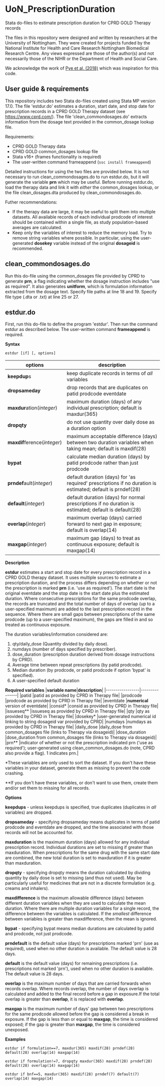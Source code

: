 # UoN_PrescriptionDuration
Stata do-files to estimate prescription duration for CPRD GOLD Therapy records

The files in this repository were designed and written by researchers at the University of Nottingham. They were created for projects funded by the National Institute for Health and Care Research Nottingham Biomedical Research Centre. Any views expressed are those of the author(s) and not necessarily those of the NIHR or the Department of Health and Social Care.

We acknowledge the work of [Pye et al. (2018)](https://doi.org/10.1002/pds.4440) which was inspiration for this code.


## User guide & requirements
This repository includes two Stata do-files created using Stata MP version 17.0. The file 'estdur.do' estimates a duration, start date, and stop date for prescription records in a CPRD GOLD Therapy dataset (see https://www.cprd.com/). The file 'clean_commondosages.do' extracts information from the dosage text provided in the common_dosage lookup file.

Requirements:
* CPRD GOLD Therapy data
* CPRD GOLD common_dosages lookup file
* Stata v16+ (frames functionality is required)
* The user-written command frameappend (`ssc install frameappend`)

Detailed instructions for using the two files are provided below. It is not necessary to run clean_commondosages.do to run estdur.do, but it will generate the variable **prn** which may be useful. Before running estdur.do, load the therapy data and link it with _either_ the common_dosages lookup, or the file clean_dosages.dta produced by clean_commondosages.do. 

Futher recommendations:
* If the therapy data are large, it may be useful to split them into multiple datasets. All available records of each individual prodcode of interest should be contained within a single file, as study population-based averages are calculated.
* Keep only the variables of interest to reduce the memory load. Try to remove string variables where possible. In particular, using the user-generated **dosekey** variable instead of the original **dosageid** is recommended.


## clean_commondosages.do
Run this do-file using the common_dosages file provided by CPRD to generate **prn**, a flag indicating whether the dosage instruction includes "use as required". It also generates **unitform**, which is formulation information extracted from the dosage text. Specify file paths at line 18 and 19. Specify file type (.dta or .txt) at line 25 or 27.


## estdur.do
First, run this do-file to define the program 'estdur'. Then run the command estdur as described below. The user-written command **frameappend** is required. 

**Syntax**

`estdur [if] [, options]`

|**options**                 |**description**|
|----------------------------|---------------|
|**keepdup**s                |keep duplicate records in terms of _all_ variables|
|**dropsameday**             |drop records that are duplicates on patid prodcode eventdate|
|**maxdur**ation(_integer_)  |maximum duration (days) of any individual prescription; default is maxdur(365)|
|**dropqty**                 |do not use quantity over daily dose as a duration option|
|**maxdif**ference(_integer_)|maximum acceptable difference (days) between two duration variables when taking mean; default is maxdif(28)|
|**bypat**                   |calculate median duration (days) by patid prodcode rather than just prodcode|
|**prndef**ault(_integer_)   |default duration (days) for 'as required' prescriptions if no duration is estimated; default is prndef(28)|
|**default**(_integer_)      |default duration (days) for normal prescriptions if no duration is estimated; default is default(28)|
|**overlap**(_integer_)      |maximum overlap (days) carried forward to next gap in exposure; default is overlap(14)|
|**maxgap**(_integer_)       |maximum gap (days) to treat as continuous exposure; default is maxgap(14)|

**Description**

**estdur** estimates a start and stop date for every prescription record in a CPRD GOLD therapy dataset. It uses multiple sources to estimate a prescription duration, and the process differs depending on whether or not the prescription is marked **prn** (i.e. 'use as required'). The start date is the original eventdate and the stop date is the start date plus the estimated duration. Where consecutive prescriptions for the same prodcode overlap, the records are truncated and the total number of days of overlap (up to a user-specified maximum) are added to the last prescription record in the sequence. Where there are small gaps between prescriptions of the same prodcode (up to a user-specified maximum), the gaps are filled in and so treated as continuous exposure. 

The duration variables/information considered are:
1. qty/daily_dose (Quantity divided by daily dose).
2. numdays (number of days specified by prescriber).
3. dose_duration (prescription duration derived from dosage instructions by CPRD).
4. Average time between repeat prescriptions (by patid prodcode).
5. Median duration (by prodcode, or patid prodcode if option 'bypat' is specified).
6. A user-specified default duration

**Required variables**
|**variable name**|**description**|
|-----------------|---------------|
|patid            |patid as provided by CPRD in Therapy file|
|prodcode         |prodcode as provided by CPRD in Therapy file|
|eventdate        |**numerical** version of eventdate|
|consid*          |consid as provided by CPRD in Therapy file|
|issueseq**       |issueseq as provided by CPRD in Therapy file|
|qty              |qty as provided by CPRD in Therapy file|
|dosekey*         |user-generated numerical id linking to string dosageid var provided by CPRD|
|numdays          |numdays as provided by CPRD in Therapy file|
|daily_dose       |daily_dose from common_dosages file (links to Therapy via dosageid)|
|dose_duration    |dose_duration from common_dosages file (links to Therapy via dosageid)|
|prn**            |indicator of whether or not the prescription indicated prn ('use as required'); user-generated using clean_common_dosages.do (note, CPRD also provide a flag). 1 indicates prn.|

*These variables are only used to sort the dataset. If you don't have these variables in your dataset, generate them as missing to prevent the code crashing.

**If you don't have these variables, or don't want to use them, create them and/or set them to missing for all records.


**Options**

**keepdups**	- unless keepdups is specified, true duplicates (duplicates in _all_ variables) are dropped. 

**dropsameday**	- specifying dropsameday means duplicates in terms of patid prodcode and eventdate are dropped, and the time associated with those records will not be accounted for.

**maxduration**	is the maximum duration (days) allowed for any individual prescription record. Individual durations are set to missing if greater than maxduration. When prescriptions for the same drug with the same start date are combined, the new total duration is set to maxduration if it is greater than maxduration. 

**dropqty**	- specifying dropqty means the duration calculated by dividing quantity by daily dose is set to missing (and thus not used). May be particularly useful for medicines that are not in a discrete formulation (e.g. creams and inhalers).

**maxdifference** is the maximum allowable difference (days) between different duration variables when they are used to calculate the mean duration. Where there are multiple duration variables for a single record, the difference between the variables is calculated. If the _smallest_ difference between variables is greater than maxdifference, then the mean is ignored.

**bypat** - specifying bypat means median durations are calculated by patid and prodcode, not just prodcode.

**prndefault** is the default value (days) for prescriptions marked 'prn' (use as required), used when no other duration is available. The default value is 28 days.

**default** is the default value (days) for remaining prescriptions (i.e. prescriptions not marked 'prn'), used when no other duration is available. The default value is 28 days.

**overlap** is the maximum number of days that are carried forwards when records overlap. Where records overlap, the number of days overlap is calculated and added to the final record before a gap in exposure.If the total overlap is greater than **overlap**, it is replaced with **overlap**.

**maxgap** is the maximum number of days' gap between two prescriptions for the same prodcode allowed before the gap is considered a break in exposure. If the gap is less than or equal to **maxgap**, the time is considered exposed; if the gap is greater than **maxgap**, the time is considered unexposed.


**Examples**

`estdur if formulation==7, maxdur(365) maxdif(28) prndef(28) default(28) overlap(14) maxgap(14)`

`estdur if formulation!=7, dropqty maxdur(365) maxdif(28) prndef(28) default(28) overlap(14) maxgap(14)`

`estdur if bnf==5, maxdur(365) maxdif(28) prndef(7) default(7) overlap(14) maxgap(14)`
